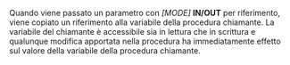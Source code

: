 Quando viene passato un parametro con *\[MODE]* **IN/OUT** per riferimento, viene copiato un riferimento alla variabile della procedura chiamante. La variabile del chiamante è accessibile sia in lettura che in scrittura e qualunque modifica apportata nella procedura ha immediatamente effetto sul valore della variabile della procedura chiamante.